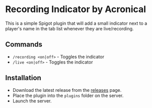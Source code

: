 # Recording Indicator by Acronical

This is a simple Spigot plugin that will add a small indicator next to a player's name in the tab list whenever they are live/recording.

## Commands
- `/recording <on|off>` - Toggles the indicator
- `/live <on|off>` - Toggles the indicator

## Installation
- Download the latest release from the [releases](https://github.com/AcronicalYT/RecordingIndicator/releases) page.
- Place the plugin into the `plugins` folder on the server.
- Launch the server.